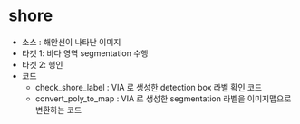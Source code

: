 # shore
- 소스 : 해안선이 나타난 이미지
- 타겟 1: 바다 영역 segmentation 수행
- 타겟 2: 행인 
- 코드 
   - check_shore_label : VIA 로 생성한 detection box 라벨 확인 코드
   - convert_poly_to_map : VIA 로 생성한 segmentation 라벨을 이미지맵으로 변환하는 코드
